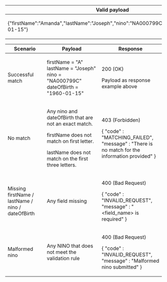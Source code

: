 <table>
    <col width="100%">
    <thead>
    <tr>
        <th>Valid payload</th>
    </tr>
    </thead>
    <tbody>
    <tr>
        <td><p>{&quot;firstName&quot;:&quot;Amanda&quot;,&quot;lastName&quot;:&quot;Joseph&quot;,&quot;nino&quot;:&quot;NA000799C&quot;,&quot;dateOfBirth&quot;:&quot;1960-01-15&quot;}</p></td>
    </tr>
    </tbody>
</table>

<table>
    <col width="25%">
    <col width="35%">
    <col width="40%">
    <thead>
    <tr>
        <th>Scenario</th>
        <th>Payload</th>
        <th>Response</th>
    </tr>
    </thead>
    <tbody>
    <tr>
        <td><p>Successful match</p>
        <td><p>firstName = &quot;A&quot;<br/>lastName = &quot;Joseph&quot;<br/>nino = &quot;NA000799C&quot;<br/>dateOfBirth = &quot;1960-01-15&quot;</p></td>
        <td><p>200 (OK)</p><p>Payload as response example above</p></td>
    </tr>
    <tr>
        <td><p>No match</p></td>
        <td>
            <p>Any nino and dateOfBirth that are not an exact match.</p> 
            <p>firstName does not match on first letter.</p>
            <p>lastName does not match on the first three letters. </p>
        </td>
        <td><p>403 (Forbidden)</p>
        <p>{ &quot;code&quot; : &quot;MATCHING_FAILED&quot;,<br/>&quot;message&quot; : &quot;There is no match for the information provided&quot; }</p></td>
    </tr>
    <tr>
          <td><p>Missing firstName &#47; lastName &#47; nino &#47; dateOfBirth</p></td>
          <td>Any field missing</td>
          <td><p>400 (Bad Request)</p>
          <p>{ &quot;code&quot; : &quot;INVALID_REQUEST&quot;,<br/>&quot;message&quot; : &quot;&#60;field_name&#62; is required&quot; }</p></td>
    </tr>
    <tr>
        <td><p>Malformed nino</p></td>
        <td><p>Any NINO that does not meet the validation rule</p></td>
        <td>
            <p>400 (Bad Request)</p>
            <p>{ &quot;code&quot; : &quot;INVALID_REQUEST&quot;,<br/>&quot;message&quot; : &quot;Malformed nino submitted&quot; }</p></td>
        </td>
    </tr>
  </tbody>
</table>